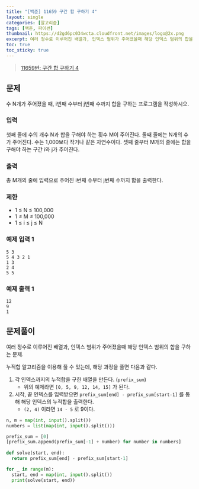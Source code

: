 ```yaml
---
title: "[백준] 11659 구간 합 구하기 4"
layout: single
categories: [알고리즘]
tags: [백준, 파이썬]
thumbnail: https://d2gd6pc034wcta.cloudfront.net/images/logo@2x.png
excerpt: 여러 정수로 이루어진 배열과, 인덱스 범위가 주어졌을때 해당 인덱스 범위의 합을 구하는 문제. 누적합 알고리즘을 이용해 풀 수 있는데, 해당 과정을 풀면 다음과 같다.
toc: true
toc_sticky: true
---
```


>[11659번: 구간 합 구하기 4](https://www.acmicpc.net/problem/11659)
>

## 문제

수 N개가 주어졌을 때, i번째 수부터 j번째 수까지 합을 구하는 프로그램을 작성하시오.

### 입력

첫째 줄에 수의 개수 N과 합을 구해야 하는 횟수 M이 주어진다. 둘째 줄에는 N개의 수가 주어진다. 수는 1,000보다 작거나 같은 자연수이다. 셋째 줄부터 M개의 줄에는 합을 구해야 하는 구간 i와 j가 주어진다.

### 출력

총 M개의 줄에 입력으로 주어진 i번째 수부터 j번째 수까지 합을 출력한다.

### 제한

- 1 ≤ N ≤ 100,000
- 1 ≤ M ≤ 100,000
- 1 ≤ i ≤ j ≤ N

### 예제 입력 1

```
5 3
5 4 3 2 1
1 3
2 4
5 5
```

### 예제 출력 1

```
12
9
1
```

## 문제풀이

여러 정수로 이루어진 배열과, 인덱스 범위가 주어졌을때 해당 인덱스 범위의 합을 구하는 문제.

누적합 알고리즘을 이용해 풀 수 있는데, 해당 과정을 풀면 다음과 같다.

1. 각 인덱스까지의 누적합을 구한 배열을 만든다. (`prefix_sum`)
    - 위의 예제라면 `[0, 5, 9, 12, 14, 15]` 가 된다.
2. 시작, 끝 인덱스를 입력받으면 `prefix_sum[end] - prefix_sum[start-1]` 를 통해 해당 인덱스의 누적합을 출력한다.
    - `(2, 4)` 이라면 `14 - 5` 로 9이다.

```python
n, m = map(int, input().split())
numbers = list(map(int, input().split()))

prefix_sum = [0]
[prefix_sum.append(prefix_sum[-1] + number) for number in numbers]
  
def solve(start, end):
  return prefix_sum[end] - prefix_sum[start-1]

for _ in range(m):
  start, end = map(int, input().split())
  print(solve(start, end))
```